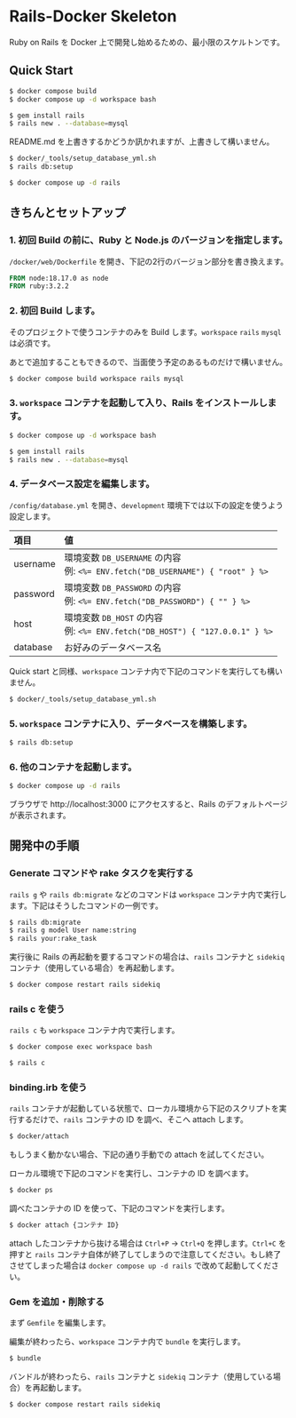 # Rails-Docker Skeleton

Ruby on Rails を Docker 上で開発し始めるための、最小限のスケルトンです。

## Quick Start

```bash
$ docker compose build
$ docker compose up -d workspace bash
```

```bash
$ gem install rails
$ rails new . --database=mysql
```

README.md を上書きするかどうか訊かれますが、上書きして構いません。

```bash
$ docker/_tools/setup_database_yml.sh
$ rails db:setup
```

```bash
$ docker compose up -d rails
```

## きちんとセットアップ

### 1. 初回 Build の前に、Ruby と Node.js のバージョンを指定します。

`/docker/web/Dockerfile` を開き、下記の2行のバージョン部分を書き換えます。

```Dockerfile
FROM node:18.17.0 as node
FROM ruby:3.2.2
```

### 2. 初回 Build します。

そのプロジェクトで使うコンテナのみを Build します。`workspace` `rails` `mysql` は必須です。

あとで追加することもできるので、当面使う予定のあるものだけで構いません。

```bash
$ docker compose build workspace rails mysql
```

### 3. `workspace` コンテナを起動して入り、Rails をインストールします。

```bash
$ docker compose up -d workspace bash
```

```bash
$ gem install rails
$ rails new . --database=mysql
```

### 4. データベース設定を編集します。

`/config/database.yml` を開き、`development` 環境下では以下の設定を使うよう設定します。

|項目|値|
|:--|:--|
|username|環境変数 `DB_USERNAME` の内容<br>例: `<%= ENV.fetch("DB_USERNAME") { "root" } %>`|
|password|環境変数 `DB_PASSWORD` の内容<br>例: `<%= ENV.fetch("DB_PASSWORD") { "" } %>`|
|host|環境変数 `DB_HOST` の内容<br>例: `<%= ENV.fetch("DB_HOST") { "127.0.0.1" } %>`|
|database|お好みのデータベース名|

Quick start と同様、`workspace` コンテナ内で下記のコマンドを実行しても構いません。

```bash
$ docker/_tools/setup_database_yml.sh
```

### 5. `workspace` コンテナに入り、データベースを構築します。

```bash
$ rails db:setup
```

### 6. 他のコンテナを起動します。

```bash
$ docker compose up -d rails
```

ブラウザで http://localhost:3000 にアクセスすると、Rails のデフォルトページが表示されます。

## 開発中の手順

### Generate コマンドや rake タスクを実行する

`rails g` や `rails db:migrate` などのコマンドは `workspace` コンテナ内で実行します。下記はそうしたコマンドの一例です。

```bash
$ rails db:migrate
$ rails g model User name:string
$ rails your:rake_task
```

実行後に Rails の再起動を要するコマンドの場合は、`rails` コンテナと `sidekiq` コンテナ（使用している場合）を再起動します。

```bash
$ docker compose restart rails sidekiq
```

### rails c を使う

`rails c` も `workspace` コンテナ内で実行します。

```bash
$ docker compose exec workspace bash
```

```bash
$ rails c
```

### binding.irb を使う

`rails` コンテナが起動している状態で、ローカル環境から下記のスクリプトを実行するだけで、`rails` コンテナの ID を調べ、そこへ attach します。

```bash
$ docker/attach
```

もしうまく動かない場合、下記の通り手動での attach を試してください。

ローカル環境で下記のコマンドを実行し、コンテナの ID を調べます。

```bash
$ docker ps
```

調べたコンテナの ID を使って、下記のコマンドを実行します。

```bash
$ docker attach {コンテナ ID}
```

attach したコンテナから抜ける場合は `Ctrl+P` → `Ctrl+Q` を押します。`Ctrl+C` を押すと `rails` コンテナ自体が終了してしまうので注意してください。もし終了させてしまった場合は `docker compose up -d rails` で改めて起動してください。

### Gem を追加・削除する

まず `Gemfile` を編集します。

編集が終わったら、`workspace` コンテナ内で `bundle` を実行します。

```bash
$ bundle
```

バンドルが終わったら、`rails` コンテナと `sidekiq` コンテナ（使用している場合）を再起動します。

```bash
$ docker compose restart rails sidekiq
```
